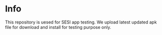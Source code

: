 # Info
This repository is uesed for SESI app testing.
We upload latest updated apk file for download and install for testing purpose only.
